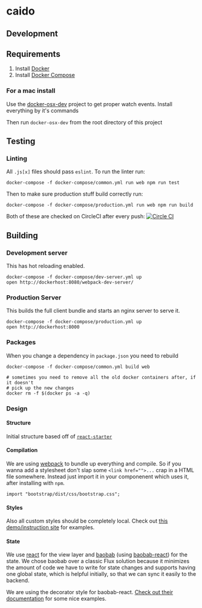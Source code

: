# caido

## Development

## Requirements

1. Install [Docker](https://get.docker.com/)
2. Install [Docker Compose](https://docs.docker.com/compose/)

### For a mac install
Use the [docker-osx-dev](https://github.com/brikis98/docker-osx-dev)
project to get proper watch events. Install everything by it's commands

Then run `docker-osx-dev` from the root directory of this project


## Testing

### Linting
All `.js[x]` files should pass `eslint`. To run the linter run:

```
docker-compose -f docker-compose/common.yml run web npm run test
```

Then to make sure production stuff build correctly run:

```
docker-compose -f docker-compose/production.yml run web npm run build
```

Both of these are checked on CircleCI after every push: [![Circle CI](https://circleci.com/gh/lucibus/caido.svg?style=svg)](https://circleci.com/gh/lucibus/caido)


## Building


### Development server

This has hot reloading enabled.

```
docker-compose -f docker-compose/dev-server.yml up
open http://dockerhost:8080/webpack-dev-server/
```

### Production Server

This builds the full client bundle and starts an nginx server to serve it.

```
docker-compose -f docker-compose/production.yml up
open http://dockerhost:8000
```


### Packages

When you change a dependency in `package.json` you need to rebuild

```
docker-compose -f docker-compose/common.yml build web

# sometimes you need to remove all the old docker containers after, if it doesn't
# pick up the new changes
docker rm -f $(docker ps -a -q)
```

### Design

#### Structure

Initial structure based off of [`react-starter`](https://github.com/webpack/react-starter/tree/48cecfcd3a528ceefdd3d68b4e0f05fffbedac8e)

#### Compilation

We are using [webpack](https://github.com/webpack/webpack) to bundle up everything
and compile. So if you wanna add a stylesheet don't slap some `<link href="">...`
crap in a HTML file somewhere. Instead just import it in your componenent
which uses it, after installing with `npm`.

```
import "bootstrap/dist/css/bootstrap.css";
```

#### Styles

Also all custom styles should be completely local. Check out
[this demo/instruction site](https://css-modules.github.io/webpack-demo/)
for examples.

#### State
We use [react](http://facebook.github.io/react/) for the view layer and
[baobab](https://github.com/Yomguithereal/baobab) (using [baobab-react](https://github.com/Yomguithereal/baobab-react))
for the state. We chose baobab over a classic Flux solution because it minimizes
the amount of code we have to write for state changes and supports having one
global state, which is helpful initially, so that we can sync it easily to the
backend.

We are using the decorator style for baobab-react. [Check out their documentation](https://github.com/Yomguithereal/baobab-react#decorators)
for some nice examples.
